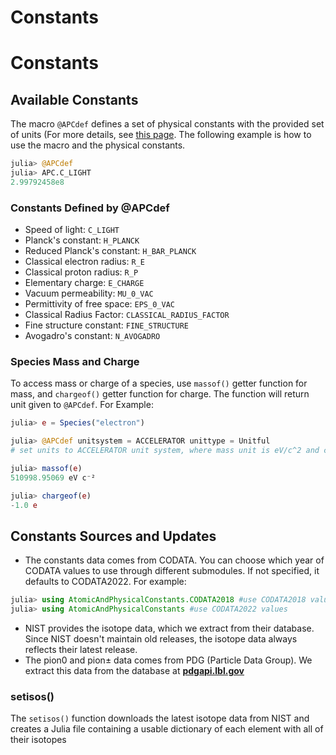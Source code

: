 # Constants 

# **Constants**

## **Available Constants**

The macro `@APCdef` defines a set of physical constants with the provided set of units (For more details, see [this page](units.md). The following example is how to use the macro and the physical constants.

```julia
julia> @APCdef
julia> APC.C_LIGHT
2.99792458e8
```

### **Constants Defined by @APCdef**

- Speed of light: `C_LIGHT`
- Planck's constant: `H_PLANCK`
- Reduced Planck's constant: `H_BAR_PLANCK`
- Classical electron radius: `R_E`
- Classical proton radius: `R_P`
- Elementary charge: `E_CHARGE`
- Vacuum permeability: `MU_0_VAC`
- Permittivity of free space: `EPS_0_VAC`
- Classical Radius Factor: `CLASSICAL_RADIUS_FACTOR`
- Fine structure constant: `FINE_STRUCTURE`
- Avogadro's constant: `N_AVOGADRO`

### **Species Mass and Charge**

To access mass or charge of a species, use `massof()` getter function for mass, and `chargeof()` getter function for charge. The function will return unit given to `@APCdef`. For Example:

```julia
julia> e = Species("electron")

julia> @APCdef unitsystem = ACCELERATOR unittype = Unitful
# set units to ACCELERATOR unit system, where mass unit is eV/c^2 and charge unit is elementary charge

julia> massof(e)
510998.95069 eV c⁻²

julia> chargeof(e)
-1.0 e

```

## **Constants Sources and Updates**

- The constants data comes from CODATA. You can choose which year of CODATA values to use through different submodules. If not specified, it defaults to CODATA2022. For example:

```julia
julia> using AtomicAndPhysicalConstants.CODATA2018 #use CODATA2018 values
julia> using AtomicAndPhysicalConstants #use CODATA2022 values
```

- NIST provides the isotope data, which we extract from their database. Since NIST doesn't maintain old releases, the isotope data always reflects their latest release.
- The pion0 and pion± data comes from PDG (Particle Data Group). We extract this data from the database at [**pdgapi.lbl.gov**](http://pdgapi.lbl.gov)

### setisos()

The `setisos()` function downloads the latest isotope data from NIST and creates a Julia file containing a usable dictionary of each element with all of their isotopes